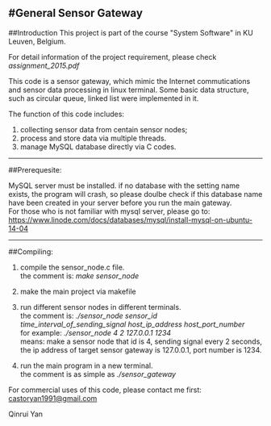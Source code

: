 #General Sensor Gateway
---------------------------------------------------------------------------
##Introduction
This project is part of the course "System Software" in KU Leuven, Belgium.</br>

For detail information of the project requirement, please check *assignment_2015.pdf*


This code is a sensor gateway, which mimic the Internet commutications and sensor data processing in linux terminal. Some basic data structure, such as circular queue, linked list were implemented in it.</br>

The function of this code includes:
1. collecting sensor data from centain sensor nodes;
2. process and store data via multiple threads.
3. manage MySQL database directly via C codes.


---------------------------------------------------------------------------

##Prerequesite:

MySQL server must be installed. if no database with the setting name exists, the program will crash, so please doulbe check if this database name have been created in your server before you run the main gateway.</br>
For those who is not familiar with mysql server, please go to: https://www.linode.com/docs/databases/mysql/install-mysql-on-ubuntu-14-04</br>


---------------------------------------------------------------------------

##Compiling:

1. compile the sensor_node.c file.</br>
the comment is: *make sensor_node*</br>

2. make the main project via makefile</br>

3. run different sensor nodes in different terminals. </br>
the comment is: *./sensor_node sensor_id time_interval_of_sending_signal host_ip_address host_port_number*</br>
for example: *./sensor_node 4 2 127.0.0.1 1234* </br>
means: make a sensor node that id is 4, sending signal every 2 seconds, the ip address of target sensor gateway is 127.0.0.1, port number is 1234.  </br>

4. run the main program in a new terminal. </br>
the comment is as simple as *./sensor_gateway*</br>


For commercial uses of this code, please contact me first: castoryan1991@gmail.com

Qinrui Yan
